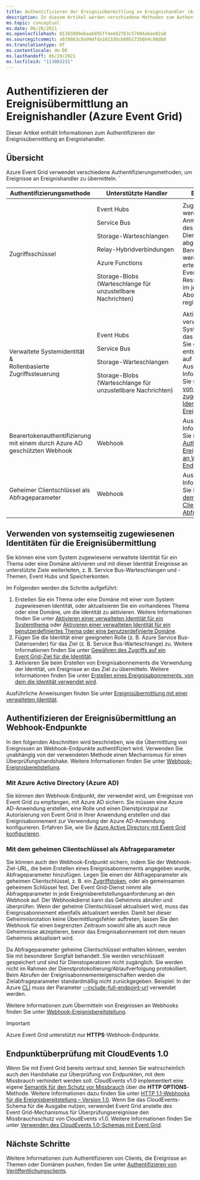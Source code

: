 ```yaml
---
title: Authentifizieren der Ereignisübermittlung an Ereignishandler (Azure Event Grid)
description: In diesem Artikel werden verschiedene Methoden zum Authentifizieren der Übermittlung an Ereignishandler in Azure Event Grid beschrieben.
ms.topic: conceptual
ms.date: 06/28/2021
ms.openlocfilehash: 01383809e6aab895ff4ed42763c57004a6ee02a8
ms.sourcegitcommit: a038863c0a99dfda16133bcb08b172b6b4c86db8
ms.translationtype: HT
ms.contentlocale: de-DE
ms.lasthandoff: 06/29/2021
ms.locfileid: "113003231"
---
```

# <a name="authenticate-event-delivery-to-event-handlers-azure-event-grid"></a>Authentifizieren der Ereignisübermittlung an Ereignishandler (Azure Event Grid)
Dieser Artikel enthält Informationen zum Authentifizieren der Ereignisübermittlung an Ereignishandler. 

## <a name="overview"></a>Übersicht
Azure Event Grid verwendet verschiedene Authentifizierungsmethoden, um Ereignisse an Ereignishandler zu übermitteln. `

| Authentifizierungsmethode | Unterstützte Handler | BESCHREIBUNG  |
|--|--|--|
Zugriffsschüssel | <p>Event Hubs</p><p>Service Bus</p><p>Storage-Warteschlangen</p><p>Relay-Hybridverbindungen</p><p>Azure Functions</p><p>Storage-Blobs (Warteschlange für unzustellbare Nachrichten)&nbsp;&nbsp;&nbsp;&nbsp;&nbsp;&nbsp;&nbsp;&nbsp;&nbsp;&nbsp;&nbsp;&nbsp;&nbsp;&nbsp;&nbsp;&nbsp;&nbsp;&nbsp;&nbsp;&nbsp;&nbsp;&nbsp;&nbsp;&nbsp;&nbsp;&nbsp;&nbsp;</p> | Zugriffsschlüssel werden mit den Anmeldeinformationen des Event Grid-Dienstprinzipals abgerufen. Die Berechtigungen werden Event Grid erteilt, wenn Sie den Event Grid-Ressourcenanbieter im jeweiligen Azure-Abonnement registrieren. |  
Verwaltete Systemidentität <br/>&<br/> Rollenbasierte Zugriffssteuerung | <p>Event Hubs</p><p>Service Bus</p><p>Storage-Warteschlangen</p><p>Storage-Blobs (Warteschlange für unzustellbare Nachrichten)</p></li></ul> | Aktivieren Sie die verwaltete Systemidentität für das Thema, und fügen Sie es der entsprechenden Rolle auf dem Ziel hinzu. Ausführliche Informationen finden Sie unter [Verwenden von systemseitig zugewiesenen Identitäten für die Ereignisübermittlung](#use-system-assigned-identities-for-event-delivery).  |
|Bearertokenauthentifizierung mit einem durch Azure AD geschützten Webhook | Webhook | Ausführliche Informationen finden Sie im Abschnitt [Authentifizieren der Ereignisübermittlung an Webhook-Endpunkte](#authenticate-event-delivery-to-webhook-endpoints). |
Geheimer Clientschlüssel als Abfrageparameter | Webhook | Ausführliche Informationen finden Sie im Abschnitt [Mit dem geheimen Clientschlüssel als Abfrageparameter](#using-client-secret-as-a-query-parameter). |

## <a name="use-system-assigned-identities-for-event-delivery"></a>Verwenden von systemseitig zugewiesenen Identitäten für die Ereignisübermittlung
Sie können eine vom System zugewiesene verwaltete Identität für ein Thema oder eine Domäne aktivieren und mit dieser Identität Ereignisse an unterstützte Ziele weiterleiten, z. B. Service Bus-Warteschlangen und -Themen, Event Hubs und Speicherkonten.

Im Folgenden werden die Schritte aufgeführt: 

1. Erstellen Sie ein Thema oder eine Domäne mit einer vom System zugewiesenen Identität, oder aktualisieren Sie ein vorhandenes Thema oder eine Domäne, um die Identität zu aktivieren. Weitere Informationen finden Sie unter [Aktivieren einer verwalteten Identität für ein Systemthema](enable-identity-system-topics.md) oder [Aktivieren einer verwalteten Identität für ein benutzerdefiniertes Thema oder eine benutzerdefinierte Domäne](enable-identity-custom-topics-domains.md).
1. Fügen Sie die Identität einer geeigneten Rolle (z. B. Azure Service Bus-Datensender) für das Ziel (z. B. Service Bus-Warteschlange) zu. Weitere Informationen finden Sie unter [Gewähren des Zugriffs auf ein Event Grid-Ziel für die Identität](add-identity-roles.md).
1. Aktivieren Sie beim Erstellen von Ereignisabonnements die Verwendung der Identität, um Ereignisse an das Ziel zu übermitteln. Weitere Informationen finden Sie unter [Erstellen eines Ereignisabonnements, von dem die Identität verwendet wird](managed-service-identity.md). 

Ausführliche Anweisungen finden Sie unter [Ereignisübermittlung mit einer verwalteten Identität](managed-service-identity.md).


## <a name="authenticate-event-delivery-to-webhook-endpoints"></a>Authentifizieren der Ereignisübermittlung an Webhook-Endpunkte
In den folgenden Abschnitten wird beschrieben, wie die Übermittlung von Ereignissen an Webhook-Endpunkte authentifiziert wird. Verwenden Sie unabhängig von der verwendeten Methode einen Mechanismus für einen Überprüfungshandshake. Weitere Informationen finden Sie unter [Webhook-Ereignisbereitstellung](webhook-event-delivery.md). 


### <a name="using-azure-active-directory-azure-ad"></a>Mit Azure Active Directory (Azure AD)
Sie können den Webhook-Endpunkt, der verwendet wird, um Ereignisse von Event Grid zu empfangen, mit Azure AD sichern. Sie müssen eine Azure AD-Anwendung erstellen, eine Rolle und einen Dienstprinzipal zur Autorisierung von Event Grid in Ihrer Anwendung erstellen und das Ereignisabonnement zur Verwendung der Azure AD-Anwendung konfigurieren. Erfahren Sie, wie Sie [Azure Active Directory mit Event Grid konfigurieren](secure-webhook-delivery.md).

### <a name="using-client-secret-as-a-query-parameter"></a>Mit dem geheimen Clientschlüssel als Abfrageparameter
Sie können auch den Webhook-Endpunkt sichern, indem Sie der Webhook-Ziel-URL, die beim Erstellen eines Ereignisabonnements angegeben wurde, Abfrageparameter hinzufügen. Legen Sie einen der Abfrageparameter als geheimen Clientschlüssel, z. B. ein [Zugriffstoken](https://en.wikipedia.org/wiki/Access_token), oder als gemeinsamen geheimem Schlüssel fest. Der Event Grid-Dienst nimmt alle Abfrageparameter in jede Ereignisbereitstellungsanforderung an den Webhook auf. Der Webhookdienst kann das Geheimnis abrufen und überprüfen. Wenn der geheime Clientschlüssel aktualisiert wird, muss das Ereignisabonnement ebenfalls aktualisiert werden. Damit bei dieser Geheimnisrotation keine Übermittlungsfehler auftreten, lassen Sie den Webhook für einen begrenzten Zeitraum sowohl alte als auch neue Geheimnisse akzeptieren, bevor das Ereignisabonnement mit dem neuen Geheimnis aktualisiert wird. 

Da Abfrageparameter geheime Clientschlüssel enthalten können, werden Sie mit besonderer Sorgfalt behandelt. Sie werden verschlüsselt gespeichert und sind für Dienstoperatoren nicht zugänglich. Sie werden nicht im Rahmen der Dienstprotokollierung/Ablaufverfolgung protokolliert. Beim Abrufen der Ereignisabonnementeigenschaften werden die Zielabfrageparameter standardmäßig nicht zurückgegeben. Beispiel: In der Azure [CLI](/cli/azure) muss der Parameter [--include-full-endpoint-url](/cli/azure/eventgrid/event-subscription#az_eventgrid_event_subscription_show) verwendet werden.

Weitere Informationen zum Übermitteln von Ereignissen an Webhooks finden Sie unter [Webhook-Ereignisbereitstellung](webhook-event-delivery.md).

> [!IMPORTANT]
> Azure Event Grid unterstützt nur **HTTPS**-Webhook-Endpunkte. 

## <a name="endpoint-validation-with-cloudevents-v10"></a>Endpunktüberprüfung mit CloudEvents 1.0
Wenn Sie mit Event Grid bereits vertraut sind, kennen Sie wahrscheinlich auch den Handshake zur Überprüfung von Endpunkten, mit dem Missbrauch verhindert werden soll. CloudEvents v1.0 implementiert eine eigene [Semantik für den Schutz vor Missbrauch](webhook-event-delivery.md) über die **HTTP OPTIONS**-Methode. Weitere Informationen dazu finden Sie unter [HTTP 1.1-Webhooks für die Ereignisbereitstellung – Version 1.0](https://github.com/cloudevents/spec/blob/v1.0/http-webhook.md#4-abuse-protection). Wenn Sie das CloudEvents-Schema für die Ausgabe nutzen, verwendet Event Grid anstelle des Event Grid-Mechanismus für Überprüfungsereignisse den Missbrauchsschutz von CloudEvents v1.0. Weitere Informationen finden Sie unter [Verwenden des CloudEvents 1.0-Schemas mit Event Grid](cloudevents-schema.md). 


## <a name="next-steps"></a>Nächste Schritte
Weitere Informationen zum Authentifizieren von Clients, die Ereignisse an Themen oder Domänen pushen, finden Sie unter [Authentifizieren von Veröffentlichungsclients](security-authenticate-publishing-clients.md). 
